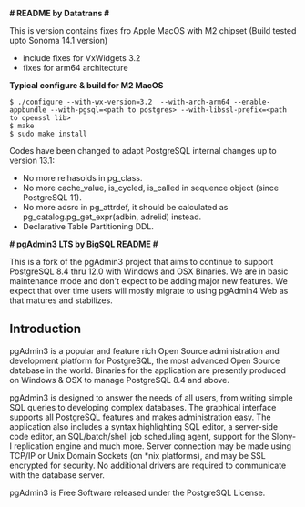 **# README by Datatrans #**

This is version contains fixes fro Apple MacOS with M2 chipset (Build tested upto Sonoma 14.1 version)
- include fixes for VxWidgets 3.2
- fixes for arm64 architecture
  
**Typical configure & build for M2 MacOS**
```
$ ./configure --with-wx-version=3.2  --with-arch-arm64 --enable-appbundle --with-pgsql=<path to postgres> --with-libssl-prefix=<path to openssl lib>
$ make
$ sudo make install
```

Codes have been changed to adapt PostgreSQL internal changes up to version 13.1:
- No more relhasoids in pg_class.
- No more cache_value, is_cycled, is_called in sequence object (since PostgreSQL 11).
- No more adsrc in pg_attrdef, it should be calculated as pg_catalog.pg_get_expr(adbin, adrelid) instead.
- Declarative Table Partitioning DDL.


**# pgAdmin3 LTS by BigSQL README #**

This is a fork of the pgAdmin3 project that aims to continue to support 
PostgreSQL 8.4 thru 12.0 with Windows and OSX Binaries.  We are in basic
maintenance mode and don't expect to be adding major new features.   We expect
that over time users will mostly migrate to using pgAdmin4 Web as that
matures and stabilizes.

 
Introduction
------------

pgAdmin3 is a popular and feature rich Open Source administration and
development platform for PostgreSQL, the most advanced Open Source database in
the world. Binaries for the application are presently produced on Windows & OSX
to manage PostgreSQL 8.4 and above.

pgAdmin3 is designed to answer the needs of all users, from writing simple 
SQL queries to developing complex databases. The graphical interface supports 
all PostgreSQL features and makes administration easy. The application also 
includes a syntax highlighting SQL editor, a server-side code editor, an 
SQL/batch/shell job scheduling agent, support for the Slony-I replication 
engine and much more. Server connection may be made using TCP/IP or Unix Domain
Sockets (on *nix platforms), and may be SSL encrypted for security. No 
additional drivers are required to communicate with the database server.

pgAdmin3 is Free Software released under the PostgreSQL License.

